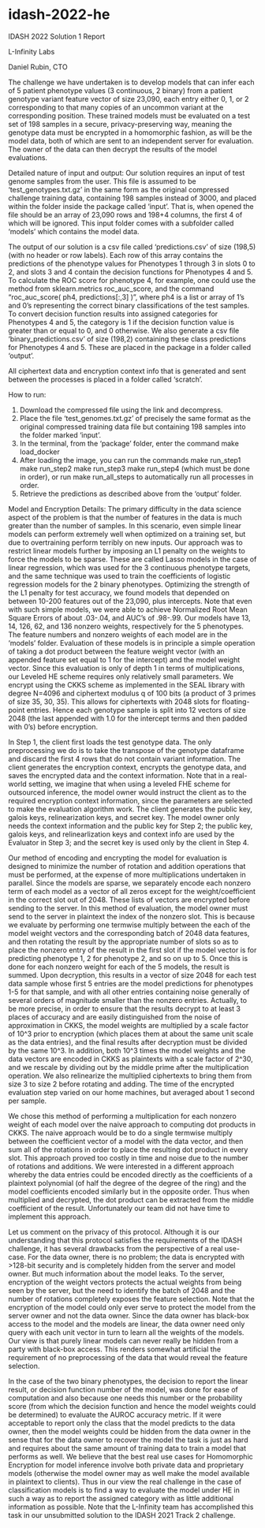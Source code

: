 # idash-2022-he

IDASH 2022 Solution 1 Report

L-Infinity Labs

Daniel Rubin, CTO

The challenge we have undertaken is to develop models that can infer each of 5 patient phenotype values (3 continuous, 2 binary) from a patient genotype variant feature vector of size 23,090, each entry either 0, 1, or 2 corresponding to that many copies of an uncommon variant at the corresponding position. These trained models must be evaluated on a test set of 198 samples in a secure, privacy-preserving way, meaning the genotype data must be encrypted in a homomorphic fashion, as will be the model data, both of which are sent to an independent server for evaluation. The owner of the data can then decrypt the results of the model evaluations.

Detailed nature of input and output: Our solution requires an input of test genome samples from the user. This file is assumed to be ‘test_genotypes.txt.gz’ in the same form as the original compressed challenge training data, containing 198 samples instead of 3000, and placed within the folder inside the package called ‘input’. That is, when opened the file should be an array of 23,090 rows and 198+4 columns, the first 4 of which will be ignored. This input folder comes with a subfolder called ‘models’ which contains the model data.

The output of our solution is a csv file called ‘predictions.csv’ of size (198,5) (with no header or row labels). Each row of this array contains the predictions of the phenotype values for Phenotypes 1 through 3 in slots 0 to 2, and slots 3 and 4 contain the decision functions for Phenotypes 4 and 5. To calculate the ROC score for phenotype 4, for example, one could use the method from sklearn.metrics roc_auc_score, and the command “roc_auc_score( ph4, predictions[:,3] )”, where ph4 is a list or array of 1’s and 0’s representing the correct binary classifications of the test samples. To convert decision function results into assigned categories for Phenotypes 4 and 5, the category is 1 if the decision function value is greater than or equal to 0, and 0 otherwise. We also generate a csv file ‘binary_predictions.csv’ of size (198,2) containing these class predictions for Phenotypes 4 and 5. These are placed in the package in a folder called ‘output’.

All ciphertext data and encryption context info that is generated and sent between the processes is placed in a folder called ‘scratch’.

How to run:
1. Download the compressed file using the link and decompress.
2. Place the file ‘test_genomes.txt.gz’ of precisely the same format as the original
compressed training data file but containing 198 samples into the folder marked ‘input’.
3. In the terminal, from the ‘package’ folder, enter the command
make load_docker
4. After loading the image, you can run the commands
make run_step1
 make run_step2 make run_step3 make run_step4
(which must be done in order), or run make run_all_steps
to automatically run all processes in order.
5. Retrieve the predictions as described above from the ‘output’ folder.
   
Model and Encryption Details: The primary difficulty in the data science aspect of the problem is that the number of features in the data is much greater than the number of samples. In this scenario, even simple linear models can perform extremely well when optimized on a training set, but due to overtraining perform terribly on new inputs. Our approach was to restrict linear models further by imposing an L1 penalty on the weights to force the models to be sparse. These are called Lasso models in the case of linear regression, which was used for the 3 continuous phenotype targets, and the same technique was used to train the coefficients of logistic regression models for the 2 binary phenotypes. Optimizing the strength of the L1 penalty for test accuracy, we found models that depended on between 10-200 features out of the 23,090, plus intercepts. Note that even with such simple models, we were able to achieve Normalized Root Mean Square Errors of about .03-.04, and AUC’s of .98-.99. Our models have 13, 14, 126, 62, and 136 nonzero weights, respectively for the 5 phenotypes. The feature numbers and nonzero weights of each model are in the ‘models’ folder.
Evaluation of these models is in principle a simple operation of taking a dot product between the feature weight vector (with an appended feature set equal to 1 for the intercept) and the model weight vector. Since this evaluation is only of depth 1 in terms of multiplications, our Leveled HE scheme requires only relatively small parameters. We encrypt using the CKKS scheme as implemented in the SEAL library with degree N=4096 and ciphertext modulus q of 100 bits (a product of 3 primes of size 35, 30, 35). This allows for ciphertexts with 2048 slots for floating-point entries. Hence each genotype sample is split into 12 vectors of size 2048 (the last appended with 1.0 for the intercept terms and then padded with 0’s) before encryption.

In Step 1, the client first loads the test genotype data. The only preprocessing we do is to take the transpose of the genotype dataframe and discard the first 4 rows that do not contain variant information. The client generates the encryption context, encrypts the genotype data, and saves the encrypted data and the context information. Note that in a real-world setting, we imagine that when using a leveled FHE scheme for outsourced inference, the model owner would instruct the client as to the required encryption context information, since the parameters are selected to make the evaluation algorithm work. The client generates the public key, galois keys, relinearization keys, and secret key. The model owner only needs the context information and the public key for Step 2; the public key, galois keys, and relinearlization keys and context info are used by the Evaluator in Step 3; and the secret key is used only by the client in Step 4.

 Our method of encoding and encrypting the model for evaluation is designed to minimize the number of rotation and addition operations that must be performed, at the expense of more multiplications undertaken in parallel. Since the models are sparse, we separately encode each nonzero term of each model as a vector of all zeros except for the weight/coefficient in the correct slot out of 2048. These lists of vectors are encrypted before sending to the server. In this method of evaluation, the model owner must send to the server in plaintext the index of the nonzero slot. This is because we evaluate by performing one termwise multiply between the each of the model weight vectors and the corresponding batch of 2048 data features, and then rotating the result by the appropriate number of slots so as to place the nonzero entry of the result in the first slot if the model vector is for predicting phenotype 1, 2 for phenotype 2, and so on up to 5. Once this is done for each nonzero weight for each of the 5 models, the result is summed. Upon decryption, this results in a vector of size 2048 for each test data sample whose first 5 entries are the model predictions for phenotypes 1-5 for that sample, and with all other entries containing noise generally of several orders of magnitude smaller than the nonzero entries. Actually, to be more precise, in order to ensure that the results decrypt to at least 3 places of accuracy and are easily distinguished from the noise of approximation in CKKS, the model weights are multiplied by a scale factor of 10^3 prior to encryption (which places them at about the same unit scale as the data entries), and the final results after decryption must be divided by the same 10^3. In addition, both 10^3 times the model weights and the data vectors are encoded in CKKS as plaintexts with a scale factor of 2^30, and we rescale by dividing out by the middle prime after the multiplication operation. We also relinearize the multiplied ciphertexts to bring them from size 3 to size 2 before rotating and adding. The time of the encrypted evaluation step varied on our home machines, but averaged about 1 second per sample.
 
We chose this method of performing a multiplication for each nonzero weight of each model over the naive approach to computing dot products in CKKS. The naive approach would be to do a single termwise multiply between the coefficient vector of a model with the data vector, and then sum all of the rotations in order to place the resulting dot product in every slot. This approach proved too costly in time and noise due to the number of rotations and additions. We were interested in a different approach whereby the data entries could be encoded directly as the coefficients of a plaintext polynomial (of half the degree of the degree of the ring) and the model coefficients encoded similarly but in the opposite order. Thus when multiplied and decrypted, the dot product can be extracted from the middle coefficient of the result. Unfortunately our team did not have time to implement this approach.

Let us comment on the privacy of this protocol. Although it is our understanding that this protocol satisfies the requirements of the IDASH challenge, it has several drawbacks from the perspective of a real use-case. For the data owner, there is no problem; the data is encrypted with >128-bit security and is completely hidden from the server and model owner. But much information about the model leaks. To the server, encryption of the weight vectors protects the actual weights from being seen by the server, but the need to identify the batch of 2048 and the number of rotations completely exposes the feature selection. Note that the encryption of the model could only ever serve to protect the model from the server owner and not the data owner. Since the data owner has black-box access to the model and the models are linear, the data
owner need only query with each unit vector in turn to learn all the weights of the models. Our view is that purely linear models can never really be hidden from a party with black-box access. This renders somewhat artificial the requirement of no preprocessing of the data that would reveal the feature selection.

In the case of the two binary phenotypes, the decision to report the linear result, or decision function number of the model, was done for ease of computation and also because one needs this number or the probability score (from which the decision function and hence the model weights could be determined) to evaluate the AUROC accuracy metric. If it were acceptable to report only the class that the model predicts to the data owner, then the model weights could be hidden from the data owner in the sense that for the data owner to recover the model the task is just as hard and requires about the same amount of training data to train a model that performs as well. We believe that the best real use cases for Homomorphic Encryption for model inference involve both private data and proprietary models (otherwise the model owner may as well make the model available in plaintext to clients). Thus in our view the real challenge in the case of classification models is to find a way to evaluate the model under HE in such a way as to report the assigned category with as little additional information as possible. Note that the L-Infinity team has accomplished this task in our unsubmitted solution to the IDASH 2021 Track 2 challenge.
